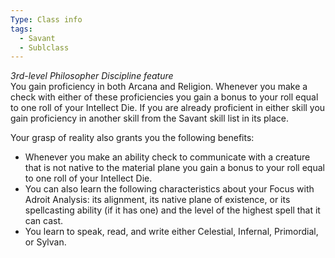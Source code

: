 ```yaml
---
Type: Class info
tags:
  - Savant
  - Sublclass
---
```

_3rd-level Philosopher Discipline feature_  
You gain proficiency in both Arcana and Religion. Whenever you make a check with either of these proficiencies you gain a bonus to your roll equal to one roll of your Intellect Die. If you are already proficient in either skill you gain proficiency in another skill from the Savant skill list in its place.

Your grasp of reality also grants you the following benefits:

- Whenever you make an ability check to communicate with a creature that is not native to the material plane you gain a bonus to your roll equal to one roll of your Intellect Die.
- You can also learn the following characteristics about your Focus with Adroit Analysis: its alignment, its native plane of existence, or its spellcasting ability (if it has one) and the level of the highest spell that it can cast.
- You learn to speak, read, and write either Celestial, Infernal, Primordial, or Sylvan.